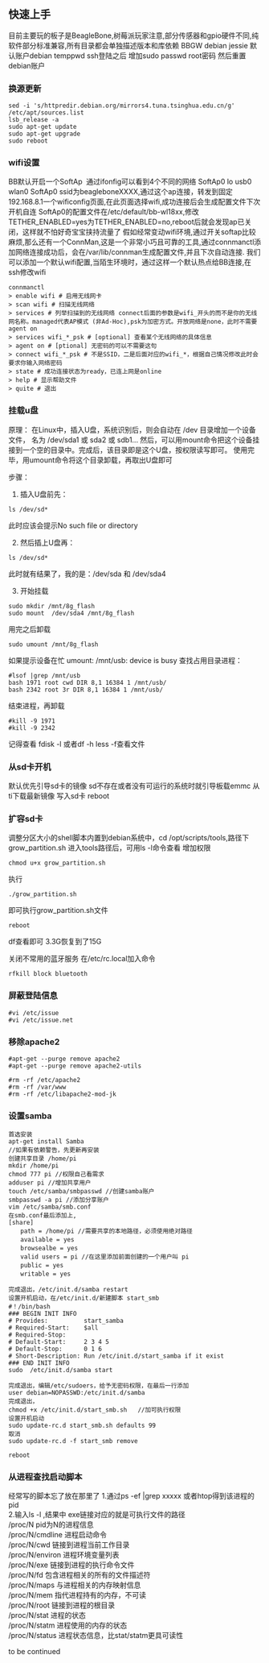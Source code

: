 ## 快速上手
目前主要玩的板子是BeagleBone,树莓派玩家注意,部分传感器和gpio硬件不同,纯软件部分标准兼容,所有目录都会单独描述版本和库依赖
BBGW debian jessie 默认账户debian temppwd
ssh登陆之后 增加sudo passwd root密码 然后重置debian账户

### 换源更新
```
sed -i 's/httpredir.debian.org/mirrors4.tuna.tsinghua.edu.cn/g' /etc/apt/sources.list
lsb_release -a
sudo apt-get update
sudo apt-get upgrade
sudo reboot
```

### wifi设置
BB默认开启一个SoftAp  通过ifonfig可以看到4个不同的网络 SoftAp0 lo usb0 wlan0
SoftAp0 ssid为beagleboneXXXX,通过这个ap连接，转发到固定192.168.8.1一个wificonfig页面,在此页面选择wifi,成功连接后会生成配置文件下次开机自连
SoftAp0的配置文件在/etc/default/bb-wl18xx,修改TETHER_ENABLED=yes为TETHER_ENABLED=no,reboot后就会发现ap已关闭，这样就不怕好奇宝宝挟持流量了
假如经常变动wifi环境,通过开关softap比较麻烦,那么还有一个ConnMan,这是一个非常小巧且可靠的工具,通过connmanctl添加网络连接成功后，会在/var/lib/connman生成配置文件,并且下次自动连接.
我们可以添加一个默认wifi配置,当陌生环境时，通过这样一个默认热点给BB连接,在ssh修改wifi
```
connmanctl
> enable wifi # 启用无线网卡
> scan wifi # 扫描无线网络
> services # 列举扫描到的无线网络 connect后面的参数是wifi_开头的而不是你的无线网名称。managed代表AP模式 (非Ad-Hoc),psk为加密方式。开放网络是none，此时不需要agent on
> services wifi_*_psk # [optional] 查看某个无线网络的具体信息
> agent on # [ptional] 无密码的可以不需要这句
> connect wifi_*_psk # 不是SSID，二是后面对应的wifi_*，根据自己情况修改此时会要求你输入网络密码
> state # 成功连接状态为ready，已连上网是online
> help # 显示帮助文件
> quite # 退出
```

### 挂载u盘
原理：
在Linux中，插入U盘，系统识别后，则会自动在 /dev 目录增加一个设备文件，  名为 /dev/sda1 或 sda2 或 sdb1...
然后，可以用mount命令把这个设备挂接到一个空的目录中。完成后，该目录即是这个U盘，按权限读写即可。
使用完毕，用umount命令将这个目录卸载，再取出U盘即可

步骤：  
1. 插入U盘前先：
```
ls /dev/sd*
```
此时应该会提示No such file or directory  

2. 然后插上U盘再：
```
ls /dev/sd*
```
此时就有结果了，我的是：/dev/sda 和 /dev/sda4  

3. 开始挂载
```
sudo mkdir /mnt/8g_flash
sudo mount  /dev/sda4 /mnt/8g_flash
```
用完之后卸载
```
sudo umount /mnt/8g_flash
```

如果提示设备在忙
umount: /mnt/usb: device is busy
查找占用目录进程：
```
#lsof |grep /mnt/usb
bash 1971 root cwd DIR 8,1 16384 1 /mnt/usb/
bash 2342 root 3r DIR 8,1 16384 1 /mnt/usb/
```
结束进程，再卸载
```
#kill -9 1971
#kill -9 2342
```
记得查看 fdisk -l  或者df -h   less -f查看文件


### 从sd卡开机
默认优先引导sd卡的镜像 sd不存在或者没有可运行的系统时就引导板载emmc
从ti下载最新镜像 写入sd卡 reboot

### 扩容sd卡
调整分区大小的shell脚本内置到debian系统中，cd /opt/scripts/tools,路径下grow_partition.sh
进入tools路径后，可用ls -l命令查看
增加权限 
```
chmod u+x grow_partition.sh
```  
执行
```
./grow_partition.sh
```
即可执行grow_partition.sh文件
```
reboot 
```
df查看即可 3.3G恢复到了15G

关闭不常用的蓝牙服务 在/etc/rc.local加入命令
```
rfkill block bluetooth
```
### 屏蔽登陆信息
```
#vi /etc/issue
#vi /etc/issue.net
```

### 移除apache2
```
#apt-get --purge remove apache2
#apt-get --purge remove apache2-utils

#rm -rf /etc/apache2
#rm -rf /var/www
#rm -rf /etc/libapache2-mod-jk
```
### 设置samba
```
首选安装
apt-get install Samba
//如果有依赖警告，先更新再安装
创建共享目录 /home/pi
mkdir /home/pi
chmod 777 pi //权限自己看需求
adduser pi //增加共享用户
touch /etc/samba/smbpasswd //创建samba账户
smbpasswd -a pi //添加分享账户
vim /etc/samba/smb.conf
在smb.conf最后添加上,
[share]
　　path = /home/pi //需要共享的本地路径，必须使用绝对路径
　　available = yes
　　browsealbe = yes
　　valid users = pi //在这里添加前面创建的一个用户叫 pi
　　public = yes
　　writable = yes
  
完成退出，/etc/init.d/samba restart
设置开机启动，在/etc/init.d/新建脚本 start_smb
#！/bin/bash
### BEGIN INIT INFO
# Provides:          start_samba
# Required-Start:    $all
# Required-Stop:
# Default-Start:     2 3 4 5
# Default-Stop:      0 1 6
# Short-Description: Run /etc/init.d/start_samba if it exist
### END INIT INFO
sudo  /etc/init.d/samba start

完成退出，编辑/etc/sudoers，给予无密码权限，在最后一行添加
user debian=NOPASSWD:/etc/init.d/samba
完成退出，
chmod +x /etc/init.d/start_smb.sh   //加可执行权限
设置开机启动
sudo update-rc.d start_smb.sh defaults 99
取消
sudo update-rc.d -f start_smb remove

reboot
```

### 从进程查找启动脚本
经常写的脚本忘了放在那里了
1.通过ps -ef |grep xxxxx 或者htop得到该进程的pid   
2.输入ls -l ,结果中 exe链接对应的就是可执行文件的路径   
/proc/N pid为N的进程信息   
/proc/N/cmdline 进程启动命令   
/proc/N/cwd 链接到进程当前工作目录   
/proc/N/environ 进程环境变量列表   
/proc/N/exe 链接到进程的执行命令文件   
/proc/N/fd 包含进程相关的所有的文件描述符   
/proc/N/maps 与进程相关的内存映射信息   
/proc/N/mem 指代进程持有的内存，不可读   
/proc/N/root 链接到进程的根目录   
/proc/N/stat 进程的状态   
/proc/N/statm 进程使用的内存的状态   
/proc/N/status 进程状态信息，比stat/statm更具可读性   


to be continued




